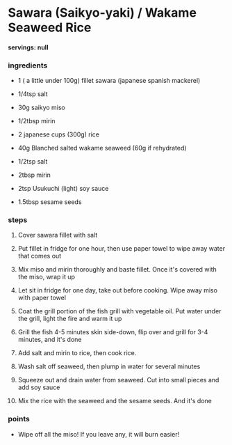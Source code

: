 # Sawara (Saikyo-yaki) / Wakame Seaweed Rice
#### servings: null
### ingredients
- 1 ( a little under 100g) fillet sawara (japanese spanish mackerel)
- 1/4tsp salt
- 30g saikyo miso
- 1/2tbsp mirin

- 2 japanese cups (300g) rice
- 40g Blanched salted wakame seaweed (60g if rehydrated)
- 1/2tsp salt
- 2tbsp mirin
- 2tsp Usukuchi (light) soy sauce
- 1.5tbsp sesame seeds
       
### steps
1. Cover sawara fillet with salt

2. Put fillet in fridge for one hour, then use paper towel to wipe away water that comes out

3. Mix miso and mirin thoroughly and baste fillet. Once it's covered with the miso, wrap it up

4. Let sit in fridge for one day, take out before cooking. Wipe away miso with paper towel

5. Coat the grill portion of the fish grill with vegetable oil. Put water under the grill, light the fire and warm it up

6. Grill the fish 4-5 minutes skin side-down, flip over and grill for 3-4 minutes, and it's done

7. Add salt and mirin to rice, then cook rice.

8. Wash salt off seaweed, then plump in water for several minutes

9. Squeeze out and drain water from seaweed. Cut into small pieces and add soy sauce

10. Mix the rice with the seaweed and the sesame seeds. And it's done

### points
- Wipe off all the miso! If you leave any, it will burn easier!
